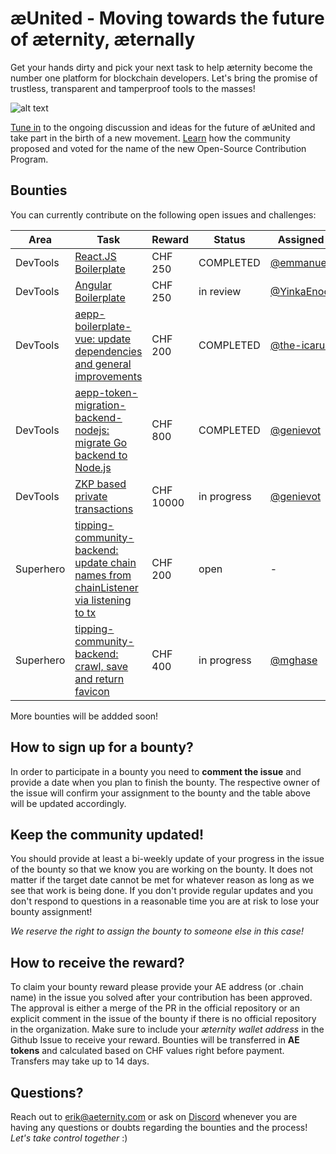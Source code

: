 # æUnited - Moving towards the future of æternity, æternally

Get your hands dirty and pick your next task to help æternity become the number one platform for blockchain developers. Let's bring the promise of trustless, transparent and tamperproof tools to the masses!

![alt text](https://github.com/aeternity/bounties/blob/master/%C3%A6United%20logo%20animated.gif?raw=true)

[Tune in](https://youtu.be/kJvdStPURw0) to the ongoing discussion and ideas for the future of æUnited and take part in the birth of a new movement. [Learn](https://forum.aeternity.com/t/choose-your-name-lets-find-a-name-for-the-new-community-contributor-program/9712) how the community proposed and voted for the name of the new Open-Source Contribution Program.
## Bounties
You can currently contribute on the following open issues and challenges:

| Area | Task | Reward | Status | Assigned to | Target date |
| --- | --- | --- | --- | --- | --- |
| DevTools | [React.JS Boilerplate](https://github.com/aeternity/bounties/issues/4) | CHF 250 | COMPLETED | [@emmanuelJet](https://github.com/emmanuelJet) | 10.11.2021 |
| DevTools | [Angular Boilerplate](https://github.com/aeternity/bounties/issues/5) | CHF 250 | in review | [@YinkaEnoch](https://github.com/YinkaEnoch) | 12.11.2021 |
| DevTools | [aepp-boilerplate-vue: update dependencies and general improvements](https://github.com/aeternity/aepp-boilerplate-vue/issues/1) | CHF 200 | COMPLETED | [@the-icarus](https://github.com/the-icarus) | 03.10.2021 |
| DevTools | [aepp-token-migration-backend-nodejs: migrate Go backend to Node.js](https://github.com/aeternity/aepp-token-migration-backend-nodejs/issues/1) | CHF 800 | COMPLETED | [@genievot](https://github.com/genievot) | 10.09.2021 |
| DevTools | [ZKP based private transactions](https://github.com/aeternity/bounties/issues/2) | CHF 10000 | in progress | [@genievot](https://github.com/genievot) | 31.01.2022 |
| Superhero | [tipping-community-backend: update chain names from chainListener via listening to tx](https://github.com/aeternity/tipping-community-backend/issues/303) | CHF 200 | open | - | - |
| Superhero | [tipping-community-backend: crawl, save and return favicon](https://github.com/aeternity/tipping-community-backend/issues/69) | CHF 400 | in progress | [@mghase](https://github.com/mghase) | 30.11.2021 |

More bounties will be addded soon!

## How to sign up for a bounty?

In order to participate in a bounty you need to **comment the issue** and provide a date when you plan to finish the bounty. The respective owner of the issue will confirm your assignment to the bounty and the table above will be updated accordingly.

## Keep the community updated!

You should provide at least a bi-weekly update of your progress in the issue of the bounty so that we know you are working on the bounty. It does not matter if the target date cannot be met for whatever reason as long as we see that work is being done. If you don't provide regular updates and you don't respond to questions in a reasonable time you are at risk to lose your bounty assignment!

_We reserve the right to assign the bounty to someone else in this case!_

## How to receive the reward?

To claim your bounty reward please provide your AE address (or .chain name) in the issue you solved after your contribution has been approved. The approval is either a merge of the PR in the official repository or an explicit comment in the issue of the bounty if there is no official repository in the organization. Make sure to include your *æternity wallet address* in the Github Issue to receive your reward. Bounties will be transferred in **AE tokens** and calculated based on CHF values right before payment. Transfers may take up to 14 days.

## Questions?
Reach out to erik@aeternity.com or ask on [Discord](https://discord.gg/kthXBwBxEb) whenever you are having any questions or doubts regarding the bounties and the process! *Let's take control together* :)
